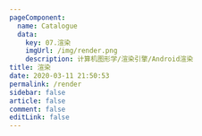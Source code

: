```yaml
---
pageComponent: 
  name: Catalogue
  data: 
    key: 07.渲染
    imgUrl: /img/render.png
    description: 计算机图形学/渲染引擎/Android渲染
title: 渲染
date: 2020-03-11 21:50:53
permalink: /render
sidebar: false
article: false
comment: false
editLink: false
---
```


